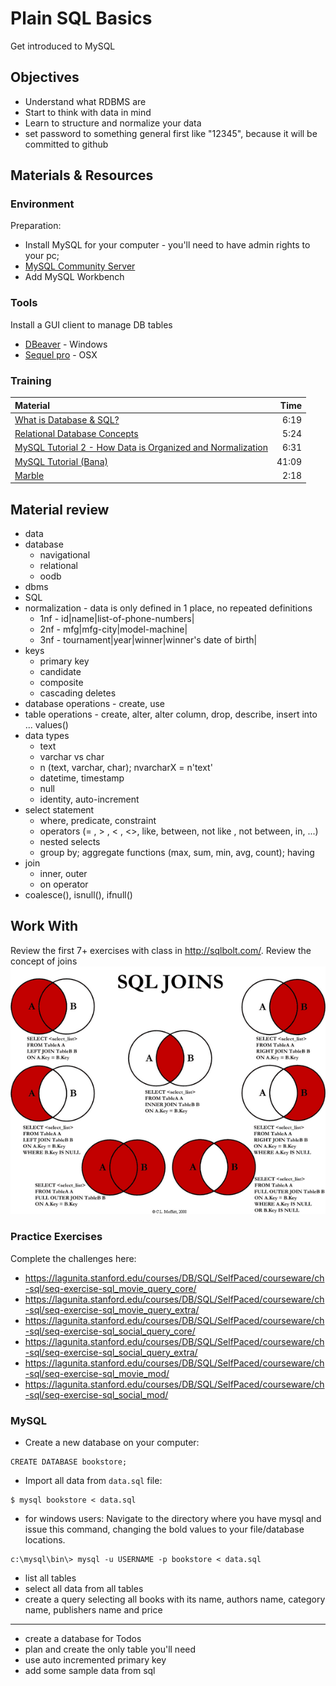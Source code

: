 # Plain SQL Basics
Get introduced to MySQL

## Objectives
 - Understand what RDBMS are
 - Start to think with data in mind
 - Learn to structure and normalize your data
 - set password to something general first like "12345", because it will be committed to github


## Materials & Resources
### Environment
Preparation:
- Install MySQL for your computer - you'll need to have admin rights to your pc;
- [MySQL Community Server](https://dev.mysql.com/downloads/mysql/)
- Add MySQL Workbench

### Tools
Install a GUI client to manage DB tables
 - [DBeaver](http://dbeaver.jkiss.org/) - Windows
 - [Sequel pro](http://www.sequelpro.com/) - OSX

### Training
| Material | Time |
|:-------- |-----:|
|[What is Database & SQL?](https://www.youtube.com/watch?v=FR4QIeZaPeM)|6:19|
|[Relational Database Concepts](https://www.youtube.com/watch?v=NvrpuBAMddw)|5:24|
|[MySQL Tutorial 2 - How Data is Organized and Normalization](https://www.youtube.com/watch?v=IIdfqFxercg)|6:31|
|[MySQL Tutorial (Bana)](https://www.youtube.com/watch?v=yPu6qV5byu4)|41:09|
|[Marble](https://www.youtube.com/watch?v=h7mhFTAJvxA)|2:18|

## Material review
- data
- database
    - navigational
    - relational
    - oodb
- dbms
- SQL
- normalization - data is only defined in 1 place, no repeated definitions
    - 1nf - id|name|list-of-phone-numbers|
    - 2nf - mfg|mfg-city|model-machine|
    - 3nf - tournament|year|winner|winner's date of birth|
- keys
  - primary key
  - candidate
  - composite
  - cascading deletes
- database operations - create, use
- table operations - create, alter, alter column, drop, describe, insert into ... values()
- data types
  - text
  - varchar vs char
  - n (text, varchar, char); nvarcharX = n'text'
  - datetime, timestamp
  - null
  - identity, auto-increment
- select statement
    - where, predicate, constraint
    - operators (= , > , < , <>, like, between, not like , not between, in, ...)
    - nested selects
    - group by; aggregate functions (max, sum, min, avg, count); having
- join
    - inner, outer
    - on operator
- coalesce(), isnull(), ifnull()    

## Work With
Review the first 7+ exercises with class in http://sqlbolt.com/.
Review the concept of joins
<img src="Moffat-SQL-Joins-Representation.png">

### Practice Exercises
Complete the challenges here:
- https://lagunita.stanford.edu/courses/DB/SQL/SelfPaced/courseware/ch-sql/seq-exercise-sql_movie_query_core/
- https://lagunita.stanford.edu/courses/DB/SQL/SelfPaced/courseware/ch-sql/seq-exercise-sql_movie_query_extra/
- https://lagunita.stanford.edu/courses/DB/SQL/SelfPaced/courseware/ch-sql/seq-exercise-sql_social_query_core/
- https://lagunita.stanford.edu/courses/DB/SQL/SelfPaced/courseware/ch-sql/seq-exercise-sql_social_query_extra/
- https://lagunita.stanford.edu/courses/DB/SQL/SelfPaced/courseware/ch-sql/seq-exercise-sql_movie_mod/
- https://lagunita.stanford.edu/courses/DB/SQL/SelfPaced/courseware/ch-sql/seq-exercise-sql_social_mod/

### MySQL
- Create a new database on your computer:
```mysql
CREATE DATABASE bookstore;
```
- Import all data from `data.sql` file:
```
$ mysql bookstore < data.sql
```
- for windows users: Navigate to the directory where you have mysql and issue this command, changing the bold values to your file/database locations.
```
c:\mysql\bin\> mysql -u USERNAME -p bookstore < data.sql
```
- list all tables
- select all data from all tables
- create a query selecting all books with its name, authors name, category name, publishers name and price

---
- create a database for Todos
- plan and create the only table you'll need
- use auto incremented primary key
- add some sample data from sql
